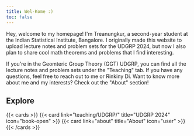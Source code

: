 ```yaml
---
title: Wel-Kome :)
toc: false
---
```


Hey, welcome to my homepage! I'm Treanungkur, a second-year student at the Indian Statistical Institute, Bangalore. I originally made this website to upload lecture notes and problem sets for the UDGRP 2024, but now I also plan to share cool math theorems and problems that I find interesting.

If you're in the Geomteric Group Theory (GGT) UDGRP, you can find all the lecture notes and problem sets under the "Teaching" tab. If you have any questions, feel free to reach out to me or Rinkiny Di. Want to know more about me and my interests? Check out the "About" section!

## Explore

{{< cards >}}
  {{< card link="teaching/UDGRP/" title="UDGRP 2024" icon="book-open" >}}
  {{< card link="about" title="About" icon="user" >}}
{{< /cards >}}
